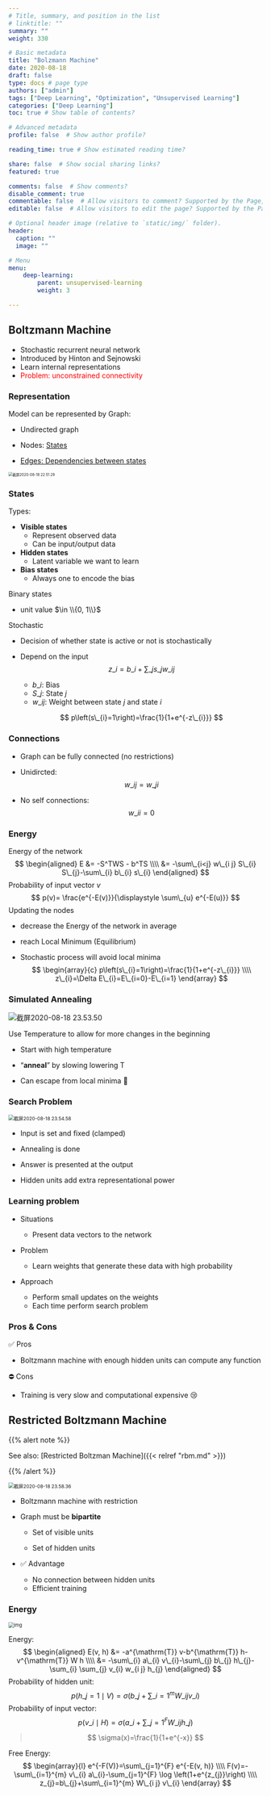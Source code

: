 ```yaml
---
# Title, summary, and position in the list
# linktitle: ""
summary: ""
weight: 330

# Basic metadata
title: "Bolzmann Machine"
date: 2020-08-18
draft: false
type: docs # page type
authors: ["admin"]
tags: ["Deep Learning", "Optimization", "Unsupervised Learning"]
categories: ["Deep Learning"]
toc: true # Show table of contents?

# Advanced metadata
profile: false  # Show author profile?

reading_time: true # Show estimated reading time?

share: false  # Show social sharing links?
featured: true

comments: false  # Show comments?
disable_comment: true
commentable: false  # Allow visitors to comment? Supported by the Page, Post, and Docs content types.
editable: false  # Allow visitors to edit the page? Supported by the Page, Post, and Docs content types.

# Optional header image (relative to `static/img/` folder).
header:
  caption: ""
  image: ""

# Menu
menu: 
    deep-learning:
        parent: unsupervised-learning
        weight: 3

---
```


## **Boltzmann Machine**

- Stochastic recurrent neural network 
- Introduced by Hinton and Sejnowski 
- Learn internal representations 
- <span style="color:red">Problem: unconstrained connectivity</span>

### Representation

Model can be represented by Graph:

- Undirected graph

- Nodes: [States](states)

- [Edges: Dependencies between states](#connections)

<img src="https://raw.githubusercontent.com/EckoTan0804/upic-repo/master/uPic/截屏2020-08-18%2022.51.29.png" alt="截屏2020-08-18 22.51.29" style="zoom:50%;" />

### States

Types:

- **Visible states**
  - Represent observed data 
  - Can be input/output data
- **Hidden states**
  - Latent variable we want to learn
- **Bias states**
  - Always one to encode the bias

Binary states

- unit value $\in \\{0, 1\\}$

Stochastic

- Decision of whether state is active or not is stochastically

- Depend on the input
  $$
  z\_{i}=b\_{i}+\sum\_{j} s\_{j} w\_{i j}
  $$

  - $b\_i$: Bias
  - $S\_j$: State $j$
  - $w\_{ij}$: Weight between state $j$ and state $i$

  $$
  p\left(s\_{i}=1\right)=\frac{1}{1+e^{-z\_{i}}}
  $$

### Connections

- Graph can be fully connected (no restrictions)

- Unidircted:
  $$
  w\_{ij} = w\_{ji}
  $$

- No self connections:
  $$
  w\_{ii} = 0
  $$

### Energy

Energy of the network
$$
\begin{aligned}
E &= -S^TWS - b^TS \\\\
&= -\sum\_{i<j} w\_{i j} S\_{i} S\_{j}-\sum\_{i} b\_{i} s\_{i}
\end{aligned}
$$
Probability of input vector $v$
$$
p(v)= \frac{e^{-E(v)}}{\displaystyle \sum\_{u} e^{-E(u)}}
$$
Updating the nodes

- decrease the Energy of the network in average

- reach Local Minimum (Equilibrium)

- Stochastic process will avoid local minima
  $$
  \begin{array}{c}
  p\left(s\_{i}=1\right)=\frac{1}{1+e^{-z\_{i}}} \\\\
  z\_{i}=\Delta E\_{i}=E\_{i=0}-E\_{i=1}
  \end{array}
  $$

### Simulated Annealing

![截屏2020-08-18 23.53.50](https://raw.githubusercontent.com/EckoTan0804/upic-repo/master/uPic/截屏2020-08-18%2023.53.50.png)

Use Temperature to allow for more changes in the beginning

- Start with high temperature
- “**anneal**” by slowing lowering T

- Can escape from local minima :clap:

### Search Problem

<img src="https://raw.githubusercontent.com/EckoTan0804/upic-repo/master/uPic/截屏2020-08-18%2023.54.58.png" alt="截屏2020-08-18 23.54.58" style="zoom:67%;" />

- Input is set and fixed (clamped)

- Annealing is done

- Answer is presented at the output

- Hidden units add extra representational power

### Learning problem

- Situations
  - Present data vectors to the network

- Problem
  - Learn weights that generate these data with high probability

- Approach
  - Perform small updates on the weights 
  - Each time perform search problem

### Pros & Cons

✅ Pros

- Boltzmann machine with enough hidden units can compute any function

⛔️ Cons

- Training is very slow and computational expensive :cry:



## **Restricted Boltzmann Machine**

{{% alert note %}}

See also: [Restricted Boltzman Machine]({{< relref "rbm.md" >}})

 {{% /alert %}}

<img src="https://raw.githubusercontent.com/EckoTan0804/upic-repo/master/uPic/截屏2020-08-18%2023.58.36.png" alt="截屏2020-08-18 23.58.36" style="zoom:67%;" />

- Boltzmann machine with restriction

- Graph must be **bipartite**

  - Set of visible units

  - Set of hidden units

- ✅ Advantage

  - No connection between hidden units 
  - Efficient training

### Energy

<img src="https://raw.githubusercontent.com/EckoTan0804/upic-repo/master/uPic/v2-ede70fdae3090088792aab8607b3c2db_720w.jpg" alt="img" style="zoom:67%;" />

Energy: 
$$
\begin{aligned}
E(v, h) 
&= -a^{\mathrm{T}} v-b^{\mathrm{T}} h-v^{\mathrm{T}} W h \\\\
&= -\sum\_{i} a\_{i} v\_{i}-\sum\_{j} b\_{j} h\_{j}-\sum_{i} \sum_{j} v_{i} w_{i j} h_{j} 
\end{aligned}
$$
Probability of hidden unit:
$$
p\left(h\_{j}=1 \mid V\right)=\sigma\left(b\_{j}+\sum\_{i=1}^{m} W\_{i j} v\_{i}\right)
$$
Probability of input vector:
$$
p\left(v\_{i} \mid H\right)=\sigma\left(a\_{i}+\sum\_{j=1}^{F} W\_{i j} h\_{j}\right)
$$

> $$
> \sigma(x)=\frac{1}{1+e^{-x}}
> $$

Free Energy:
$$
\begin{array}{l}
e^{-F(V)}=\sum\_{j=1}^{F} e^{-E(v, h)} \\\\
F(v)=-\sum\_{i=1}^{m} v\_{i} a\_{i}-\sum_{j=1}^{F} \log \left(1+e^{z_{j}}\right) \\\\
z_{j}=b\_{j}+\sum\_{i=1}^{m} W\_{i j} v\_{i}
\end{array}
$$
